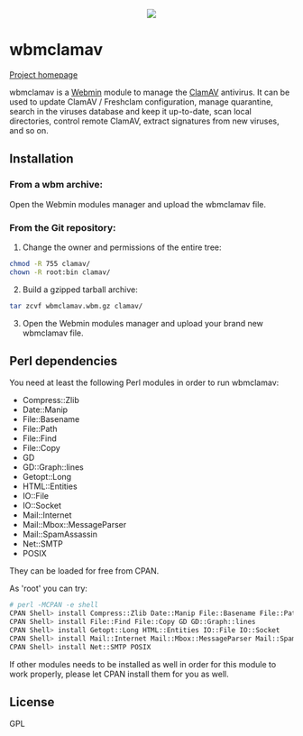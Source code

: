<p align="center"><img src="https://wbmclamav.esaracco.fr/images/wbmclamav.png"/></p>

# wbmclamav

[Project homepage](https://wbmclamav.esaracco.fr)

wbmclamav is a [Webmin](http://www.webmin.com) module to manage the [ClamAV](https://www.clamav.net) antivirus. It can be used to update ClamAV / Freshclam configuration, manage quarantine, search in the viruses database and keep it up-to-date, scan local directories, control remote ClamAV,  extract signatures from new viruses, and so on.

## Installation

### From a wbm archive:

Open the Webmin modules manager and upload the wbmclamav file.

### From the Git repository:

1. Change the owner and permissions of the entire tree:
```bash
chmod -R 755 clamav/
chown -R root:bin clamav/
```
2. Build a gzipped tarball archive:
```bash
tar zcvf wbmclamav.wbm.gz clamav/
```
3. Open the Webmin modules manager and upload your brand new wbmclamav file.

## Perl dependencies

You need at least the following Perl modules in order to run wbmclamav:

- Compress::Zlib
- Date::Manip
- File::Basename
- File::Path
- File::Find
- File::Copy
- GD
- GD::Graph::lines
- Getopt::Long
- HTML::Entities
- IO::File
- IO::Socket
- Mail::Internet
- Mail::Mbox::MessageParser
- Mail::SpamAssassin
- Net::SMTP
- POSIX

They can be loaded for free from CPAN.

As 'root' you can try:

```bash
# perl -MCPAN -e shell
CPAN Shell> install Compress::Zlib Date::Manip File::Basename File::Path
CPAN Shell> install File::Find File::Copy GD GD::Graph::lines
CPAN Shell> install Getopt::Long HTML::Entities IO::File IO::Socket
CPAN Shell> install Mail::Internet Mail::Mbox::MessageParser Mail::SpamAssassin
CPAN Shell> install Net::SMTP POSIX
```

If other modules needs to be installed as well in order for this
module to work properly, please let CPAN install them for you as well.

## License
GPL
